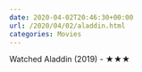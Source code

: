 ```yaml
---
date: 2020-04-02T20:46:30+00:00
url: /2020/04/02/aladdin.html
categories: Movies
---
```

Watched Aladdin (2019) - ★★★





